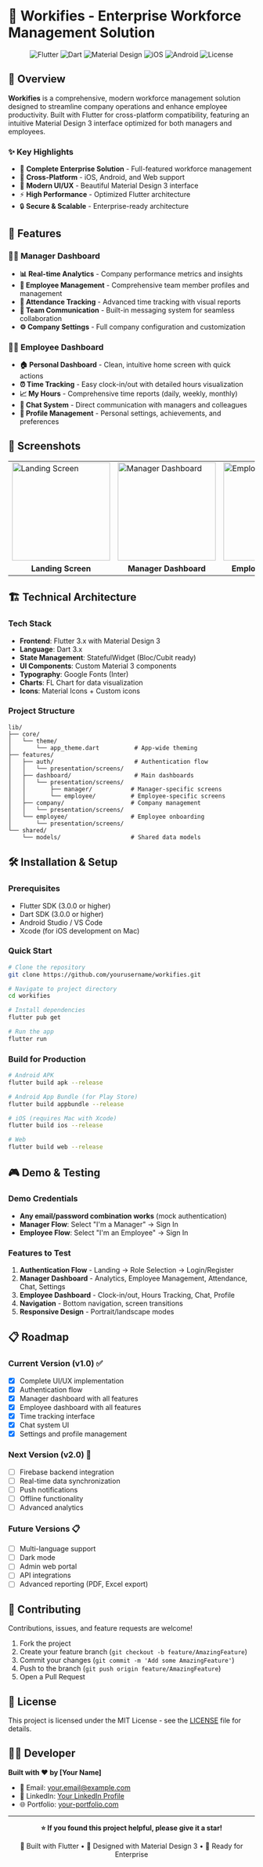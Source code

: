 # 📱 Workifies - Enterprise Workforce Management Solution

<div align="center">
  <img src="https://img.shields.io/badge/Flutter-02569B?style=for-the-badge&logo=flutter&logoColor=white" alt="Flutter" />
  <img src="https://img.shields.io/badge/Dart-0175C2?style=for-the-badge&logo=dart&logoColor=white" alt="Dart" />
  <img src="https://img.shields.io/badge/Material%20Design-757575?style=for-the-badge&logo=material-design&logoColor=white" alt="Material Design" />
  <img src="https://img.shields.io/badge/iOS-000000?style=for-the-badge&logo=ios&logoColor=white" alt="iOS" />
  <img src="https://img.shields.io/badge/Android-3DDC84?style=for-the-badge&logo=android&logoColor=white" alt="Android" />
  <img src="https://img.shields.io/badge/License-MIT-green.svg?style=for-the-badge" alt="License" />
</div>

## 🎯 Overview

**Workifies** is a comprehensive, modern workforce management solution designed to streamline company operations and enhance employee productivity. Built with Flutter for cross-platform compatibility, featuring an intuitive Material Design 3 interface optimized for both managers and employees.

### ✨ Key Highlights
- 🏢 **Complete Enterprise Solution** - Full-featured workforce management
- 📱 **Cross-Platform** - iOS, Android, and Web support
- 🎨 **Modern UI/UX** - Beautiful Material Design 3 interface
- ⚡ **High Performance** - Optimized Flutter architecture
- 🔒 **Secure & Scalable** - Enterprise-ready architecture

## 🚀 Features

### 👨‍💼 **Manager Dashboard**
- **📊 Real-time Analytics** - Company performance metrics and insights
- **👥 Employee Management** - Comprehensive team member profiles and management
- **📅 Attendance Tracking** - Advanced time tracking with visual reports
- **💬 Team Communication** - Built-in messaging system for seamless collaboration
- **⚙️ Company Settings** - Full company configuration and customization

### 👩‍💻 **Employee Dashboard**
- **🏠 Personal Dashboard** - Clean, intuitive home screen with quick actions
- **⏰ Time Tracking** - Easy clock-in/out with detailed hours visualization
- **📈 My Hours** - Comprehensive time reports (daily, weekly, monthly)
- **💬 Chat System** - Direct communication with managers and colleagues
- **👤 Profile Management** - Personal settings, achievements, and preferences

## 📱 Screenshots

<div align="center">
  <table>
    <tr>
      <td><img src="screenshots/landing.png" width="200" alt="Landing Screen"/></td>
      <td><img src="screenshots/manager-dashboard.png" width="200" alt="Manager Dashboard"/></td>
      <td><img src="screenshots/employee-dashboard.png" width="200" alt="Employee Dashboard"/></td>
      <td><img src="screenshots/attendance.png" width="200" alt="Attendance Tracking"/></td>
    </tr>
    <tr>
      <td align="center"><b>Landing Screen</b></td>
      <td align="center"><b>Manager Dashboard</b></td>
      <td align="center"><b>Employee Dashboard</b></td>
      <td align="center"><b>Attendance Tracking</b></td>
    </tr>
  </table>
</div>

## 🏗️ Technical Architecture

### **Tech Stack**
- **Frontend**: Flutter 3.x with Material Design 3
- **Language**: Dart 3.x
- **State Management**: StatefulWidget (Bloc/Cubit ready)
- **UI Components**: Custom Material 3 components
- **Typography**: Google Fonts (Inter)
- **Charts**: FL Chart for data visualization
- **Icons**: Material Icons + Custom icons

### **Project Structure**
```
lib/
├── core/
│   └── theme/
│       └── app_theme.dart          # App-wide theming
├── features/
│   ├── auth/                       # Authentication flow
│   │   └── presentation/screens/
│   ├── dashboard/                  # Main dashboards
│   │   └── presentation/screens/
│   │       ├── manager/           # Manager-specific screens
│   │       └── employee/          # Employee-specific screens
│   ├── company/                   # Company management
│   │   └── presentation/screens/
│   └── employee/                  # Employee onboarding
│       └── presentation/screens/
└── shared/
    └── models/                    # Shared data models
```

## 🛠️ Installation & Setup

### **Prerequisites**
- Flutter SDK (3.0.0 or higher)
- Dart SDK (3.0.0 or higher)
- Android Studio / VS Code
- Xcode (for iOS development on Mac)

### **Quick Start**
```bash
# Clone the repository
git clone https://github.com/yourusername/workifies.git

# Navigate to project directory
cd workifies

# Install dependencies
flutter pub get

# Run the app
flutter run
```

### **Build for Production**
```bash
# Android APK
flutter build apk --release

# Android App Bundle (for Play Store)
flutter build appbundle --release

# iOS (requires Mac with Xcode)
flutter build ios --release

# Web
flutter build web --release
```

## 🎮 Demo & Testing

### **Demo Credentials**
- **Any email/password combination works** (mock authentication)
- **Manager Flow**: Select "I'm a Manager" → Sign In
- **Employee Flow**: Select "I'm an Employee" → Sign In

### **Features to Test**
1. **Authentication Flow** - Landing → Role Selection → Login/Register
2. **Manager Dashboard** - Analytics, Employee Management, Attendance, Chat, Settings
3. **Employee Dashboard** - Clock-in/out, Hours Tracking, Chat, Profile
4. **Navigation** - Bottom navigation, screen transitions
5. **Responsive Design** - Portrait/landscape modes

## 📋 Roadmap

### **Current Version (v1.0)** ✅
- [x] Complete UI/UX implementation
- [x] Authentication flow
- [x] Manager dashboard with all features
- [x] Employee dashboard with all features
- [x] Time tracking interface
- [x] Chat system UI
- [x] Settings and profile management

### **Next Version (v2.0)** 🔄
- [ ] Firebase backend integration
- [ ] Real-time data synchronization
- [ ] Push notifications
- [ ] Offline functionality
- [ ] Advanced analytics

### **Future Versions** 📋
- [ ] Multi-language support
- [ ] Dark mode
- [ ] Admin web portal
- [ ] API integrations
- [ ] Advanced reporting (PDF, Excel export)

## 🤝 Contributing

Contributions, issues, and feature requests are welcome!

1. Fork the project
2. Create your feature branch (`git checkout -b feature/AmazingFeature`)
3. Commit your changes (`git commit -m 'Add some AmazingFeature'`)
4. Push to the branch (`git push origin feature/AmazingFeature`)
5. Open a Pull Request

## 📄 License

This project is licensed under the MIT License - see the [LICENSE](LICENSE) file for details.

## 👨‍💻 Developer

**Built with ❤️ by [Your Name]**

- 📧 Email: your.email@example.com
- 💼 LinkedIn: [Your LinkedIn Profile](https://linkedin.com/in/yourprofile)
- 🌐 Portfolio: [your-portfolio.com](https://your-portfolio.com)

---

<div align="center">
  <p><b>⭐ If you found this project helpful, please give it a star!</b></p>
  <p>📱 Built with Flutter • 🎨 Designed with Material Design 3 • 🚀 Ready for Enterprise</p>
</div>
